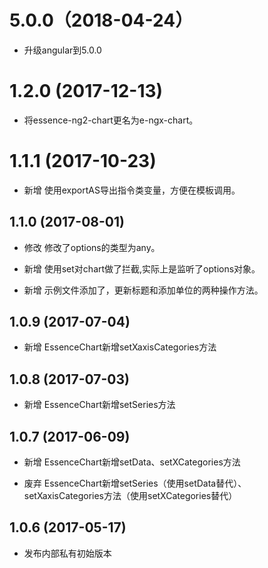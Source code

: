 # 5.0.0（2018-04-24）

- 升级angular到5.0.0

# 1.2.0 (2017-12-13)

- 将essence-ng2-chart更名为e-ngx-chart。

# 1.1.1 (2017-10-23)

- 新增 使用exportAS导出指令类变量，方便在模板调用。

## 1.1.0 (2017-08-01)

- 修改 修改了options的类型为any。

- 新增 使用set对chart做了拦截,实际上是监听了options对象。

- 新增 示例文件添加了，更新标题和添加单位的两种操作方法。

## 1.0.9 (2017-07-04)

- 新增 EssenceChart新增setXaxisCategories方法

## 1.0.8 (2017-07-03)

- 新增 EssenceChart新增setSeries方法

## 1.0.7 (2017-06-09)

- 新增 EssenceChart新增setData、setXCategories方法

- 废弃 EssenceChart新增setSeries（使用setData替代）、setXaxisCategories方法（使用setXCategories替代）

## 1.0.6 (2017-05-17)

- 发布内部私有初始版本